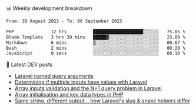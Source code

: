 📊 Weekly development breakdown
<!--START_SECTION:waka-->

```txt
From: 30 August 2023 - To: 06 September 2023

PHP              12 hrs          ███████████████████░░░░░░   75.85 %
Blade Template   3 hrs 39 mins   █████▓░░░░░░░░░░░░░░░░░░░   23.09 %
Markdown         6 mins          ▒░░░░░░░░░░░░░░░░░░░░░░░░   00.67 %
Bash             2 mins          ░░░░░░░░░░░░░░░░░░░░░░░░░   00.29 %
JavaScript       0 secs          ░░░░░░░░░░░░░░░░░░░░░░░░░   00.10 %
```

<!--END_SECTION:waka-->

📕 Latest DEV posts
<!-- BLOG-POST-LIST:START -->
- [Laravel named query arguments](https://dev.to/michaelvickersuk/laravel-named-query-arguments-28kd)
- [Determining if multiple inputs have values with Laravel](https://dev.to/michaelvickersuk/determining-if-multiple-inputs-have-values-with-laravel-km6)
- [Array inputs validation and the N+1 query problem in Laravel](https://dev.to/michaelvickersuk/array-inputs-validation-and-the-n1-query-problem-in-laravel-2agb)
- [Array initialisation and key data types in PHP](https://dev.to/michaelvickersuk/array-initialisation-and-key-data-types-in-php-1e5b)
- [Same string, different output... how Laravel&#39;s slug &amp; snake helpers differ](https://dev.to/michaelvickersuk/same-string-different-output-how-laravels-slug-snake-helpers-differ-1ccj)
<!-- BLOG-POST-LIST:END -->
